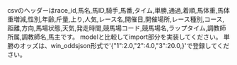 csvのヘッダーはrace_id,馬名,馬ID,騎手,馬番,タイム,単勝,通過,着順,馬体重,馬体重増減,性別,年齢,斤量,上り,人気,レース名,開催日,開催場所,レース種別,コース,距離,方向,馬場状態,天気,発走時間,競馬場コード,競馬場名,ラップタイム,調教師所属,調教師名,馬主です。
modelと比較してimport部分を実装してください。
単勝のオッズは、win_oddsjson形式で'{"1":2.0,"2":4.0,"3":20.0,}'で登録してください。
